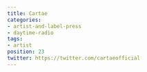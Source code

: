 ```yaml
---
title: Cartae
categories:
- artist-and-label-press
- daytime-radio
tags:
- artist
position: 23
twitter: https://twitter.com/cartaeofficial
---
```


